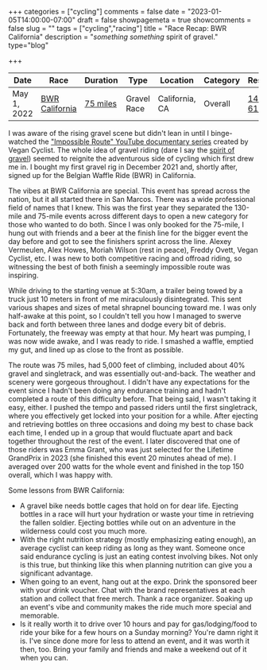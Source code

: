 +++
categories = ["cycling"]
comments = false
date = "2023-01-05T14:00:00-07:00"
draft = false
showpagemeta = true
showcomments = false
slug = ""
tags = ["cycling","racing"]
title = "Race Recap: BWR California"
description = "*something something* spirit of gravel."
type="blog"

+++


| Date         | Race                                                                                                       | Duration                                                   | Type            | Location         | Category    | Result                                                                                   |
| ------------ | ---------------------------------------------------------------------------------------------------------- | ---------------------------------------------------------- | --------------- | ---------------- | ----------- | ---------------------------------------------------------------------------------------- |
| May 1, 2022  | [BWR California](https://www.bikereg.com/52660)                                                             | [75 miles](https://www.strava.com/activities/7072774603)   | Gravel Race     | California, CA   | Overall     | [143 / 611](https://www.omnigoevents.com/events/bwr-ca-sun-2022/results/overalls)        |

I was aware of the rising gravel scene but didn't lean in until I binge-watched the ["Impossible Route" YouTube documentary series](https://theimpossibleroute.com/) created by Vegan Cyclist. The whole idea of gravel riding (dare I say the [spirit of gravel](https://www.youtube.com/watch?v=G_NoOpU_sUU)) seemed to reignite the adventurous side of cycling which first drew me in. I bought my first gravel rig in December 2021 and, shortly after, signed up for the Belgian Waffle Ride (BWR) in California.

The vibes at BWR California are special. This event has spread across the nation, but it all started there in San Marcos. There was a wide professional field of names that I knew. This was the first year they separated the 130-mile and 75-mile events across different days to open a new category for those who wanted to do both. Since I was only booked for the 75-mile, I hung out with friends and a beer at the finish line for the bigger event the day before and got to see the finishers sprint across the line. Alexey Vermeulen, Alex Howes, Moriah Wilson (rest in peace), Freddy Ovett, Vegan Cyclist, etc. I was new to both competitive racing and offroad riding, so witnessing the best of both finish a seemingly impossible route was inspiring.

While driving to the starting venue at 5:30am, a trailer being towed by a truck just 10 meters in front of me miraculously disintegrated. This sent various shapes and sizes of metal shrapnel bouncing toward me. I was only half-awake at this point, so I couldn't tell you how I managed to swerve back and forth between three lanes and dodge every bit of debris. Fortunately, the freeway was empty at that hour. My heart was pumping, I was now wide awake, and I was ready to ride. I smashed a waffle, emptied my gut, and lined up as close to the front as possible.

The route was 75 miles, had 5,000 feet of climbing, included about 40% gravel and singletrack, and was essentially out-and-back. The weather and scenery were gorgeous throughout. I didn't have any expectations for the event since I hadn't been doing any endurance training and hadn't completed a route of this difficulty before. That being said, I wasn't taking it easy, either. I pushed the tempo and passed riders until the first singletrack, where you effectively get locked into your position for a while. After ejecting and retrieving bottles on three occasions and doing my best to chase back each time, I ended up in a group that would fluctuate apart and back together throughout the rest of the event. I later discovered that one of those riders was Emma Grant, who was just selected for the Lifetime GrandPrix in 2023 (she finished this event 20 minutes ahead of me). I averaged over 200 watts for the whole event and finished in the top 150 overall, which I was happy with.

Some lessons from BWR California:

- A gravel bike needs bottle cages that hold on for dear life. Ejecting bottles in a race will hurt your hydration or waste your time in retrieving the fallen soldier. Ejecting bottles while out on an adventure in the wilderness could cost you much more.
- With the right nutrition strategy (mostly emphasizing eating enough), an average cyclist can keep riding as long as they want. Someone once said endurance cycling is just an eating contest involving bikes. Not only is this true, but thinking like this when planning nutrition can give you a significant advantage.
- When going to an event, hang out at the expo. Drink the sponsored beer with your drink voucher. Chat with the brand representatives at each station and collect that free merch. Thank a race organizer. Soaking up an event's vibe and community makes the ride much more special and memorable.
- Is it really worth it to drive over 10 hours and pay for gas/lodging/food to ride your bike for a few hours on a Sunday morning? You're damn right it is. I've since done more for less to attend an event, and it was worth it then, too. Bring your family and friends and make a weekend out of it when you can.